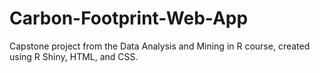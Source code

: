 # Carbon-Footprint-Web-App
Capstone project from the Data Analysis and Mining in R course, created using R Shiny, HTML, and CSS.
